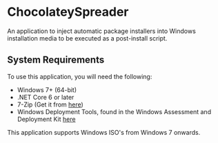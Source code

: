 # ChocolateySpreader
An application to inject automatic package installers into Windows installation media to be executed as a post-install script.

## System Requirements

To use this application, you will need the following:

- Windows 7+ (64-bit)
- .NET Core 6 or later
- 7-Zip (Get it from [here](https://7-zip.org))
- Windows Deployment Tools, found in the Windows Assessment and Deployment Kit [here](https://aka.ms/windows/adk)

This application supports Windows ISO's from Windows 7 onwards.

